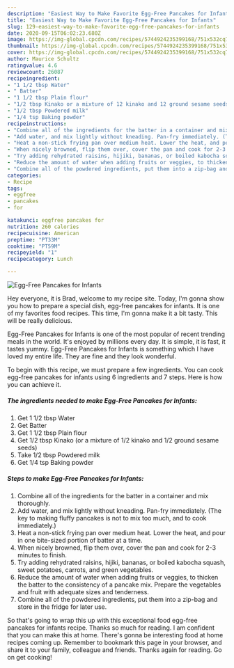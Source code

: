 ```yaml
---
description: "Easiest Way to Make Favorite Egg-Free Pancakes for Infants"
title: "Easiest Way to Make Favorite Egg-Free Pancakes for Infants"
slug: 129-easiest-way-to-make-favorite-egg-free-pancakes-for-infants
date: 2020-09-15T06:02:23.680Z
image: https://img-global.cpcdn.com/recipes/5744924235399168/751x532cq70/egg-free-pancakes-for-infants-recipe-main-photo.jpg
thumbnail: https://img-global.cpcdn.com/recipes/5744924235399168/751x532cq70/egg-free-pancakes-for-infants-recipe-main-photo.jpg
cover: https://img-global.cpcdn.com/recipes/5744924235399168/751x532cq70/egg-free-pancakes-for-infants-recipe-main-photo.jpg
author: Maurice Schultz
ratingvalue: 4.6
reviewcount: 26087
recipeingredient:
- "1 1/2 tbsp Water"
- " Batter"
- "1 1/2 tbsp Plain flour"
- "1/2 tbsp Kinako or a mixture of 12 kinako and 12 ground sesame seeds"
- "1/2 tbsp Powdered milk"
- "1/4 tsp Baking powder"
recipeinstructions:
- "Combine all of the ingredients for the batter in a container and mix thoroughly."
- "Add water, and mix lightly without kneading. Pan-fry immediately. (The key to making fluffy pancakes is not to mix too much, and to cook immediately.)"
- "Heat a non-stick frying pan over medium heat. Lower the heat, and pour in one bite-sized portion of batter at a time."
- "When nicely browned, flip them over, cover the pan and cook for 2-3 minutes to finish."
- "Try adding rehydrated raisins, hijiki, bananas, or boiled kabocha squash, sweet potatoes, carrots, and green vegetables."
- "Reduce the amount of water when adding fruits or veggies, to thicken the batter to the consistency of a pancake mix. Prepare the vegetables and fruit with adequate sizes and tenderness."
- "Combine all of the powdered ingredients, put them into a zip-bag and store in the fridge for later use."
categories:
- Recipe
tags:
- eggfree
- pancakes
- for

katakunci: eggfree pancakes for 
nutrition: 260 calories
recipecuisine: American
preptime: "PT33M"
cooktime: "PT59M"
recipeyield: "1"
recipecategory: Lunch

---
```



![Egg-Free Pancakes for Infants](https://img-global.cpcdn.com/recipes/5744924235399168/751x532cq70/egg-free-pancakes-for-infants-recipe-main-photo.jpg)

Hey everyone, it is Brad, welcome to my recipe site. Today, I'm gonna show you how to prepare a special dish, egg-free pancakes for infants. It is one of my favorites food recipes. This time, I'm gonna make it a bit tasty. This will be really delicious.



Egg-Free Pancakes for Infants is one of the most popular of recent trending meals in the world. It's enjoyed by millions every day. It is simple, it is fast, it tastes yummy. Egg-Free Pancakes for Infants is something which I have loved my entire life. They are fine and they look wonderful.


To begin with this recipe, we must prepare a few ingredients. You can cook egg-free pancakes for infants using 6 ingredients and 7 steps. Here is how you can achieve it.

<!--inarticleads1-->

##### The ingredients needed to make Egg-Free Pancakes for Infants:

1. Get 1 1/2 tbsp Water
1. Get  Batter
1. Get 1 1/2 tbsp Plain flour
1. Get 1/2 tbsp Kinako (or a mixture of 1/2 kinako and 1/2 ground sesame seeds)
1. Take 1/2 tbsp Powdered milk
1. Get 1/4 tsp Baking powder




<!--inarticleads2-->

##### Steps to make Egg-Free Pancakes for Infants:

1. Combine all of the ingredients for the batter in a container and mix thoroughly.
1. Add water, and mix lightly without kneading. Pan-fry immediately. (The key to making fluffy pancakes is not to mix too much, and to cook immediately.)
1. Heat a non-stick frying pan over medium heat. Lower the heat, and pour in one bite-sized portion of batter at a time.
1. When nicely browned, flip them over, cover the pan and cook for 2-3 minutes to finish.
1. Try adding rehydrated raisins, hijiki, bananas, or boiled kabocha squash, sweet potatoes, carrots, and green vegetables.
1. Reduce the amount of water when adding fruits or veggies, to thicken the batter to the consistency of a pancake mix. Prepare the vegetables and fruit with adequate sizes and tenderness.
1. Combine all of the powdered ingredients, put them into a zip-bag and store in the fridge for later use.




So that's going to wrap this up with this exceptional food egg-free pancakes for infants recipe. Thanks so much for reading. I am confident that you can make this at home. There's gonna be interesting food at home recipes coming up. Remember to bookmark this page in your browser, and share it to your family, colleague and friends. Thanks again for reading. Go on get cooking!
